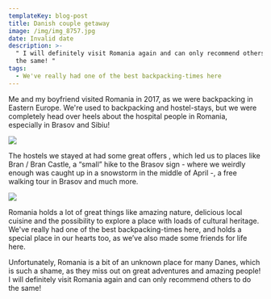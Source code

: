 ```yaml
---
templateKey: blog-post
title: Danish couple getaway
image: /img/img_8757.jpg
date: Invalid date
description: >-
  " I will definitely visit Romania again and can only recommend others to do
  the same! "
tags:
  - We've really had one of the best backpacking-times here
---
```

Me and my boyfriend visited Romania in 2017, as we were backpacking in Eastern Europe. We're used to backpacking and hostel-stays, but we were completely head over heels about the hospital people in Romania, especially in Brasov and Sibiu! 

![](/img/img_9154.jpg)

The hostels we stayed at had some great offers , which led us to places like Bran / Bran Castle, a “small” hike to the Brasov sign - where we weirdly enough was caught up in a snowstorm in the middle of April -, a free walking tour in Brasov and much more. 

![](/img/img_8858.jpg)

Romania holds a lot of great things like amazing nature, delicious local cuisine and the possibility to explore a place with loads of cultural heritage. We've really had one of the best backpacking-times here, and holds a special place in our hearts too, as we’ve also made some friends for life here. 

Unfortunately, Romania is a bit of an unknown place for many Danes, which is such a shame, as they miss out on great adventures and amazing people! I will definitely visit Romania again and can only recommend others to do the same!

